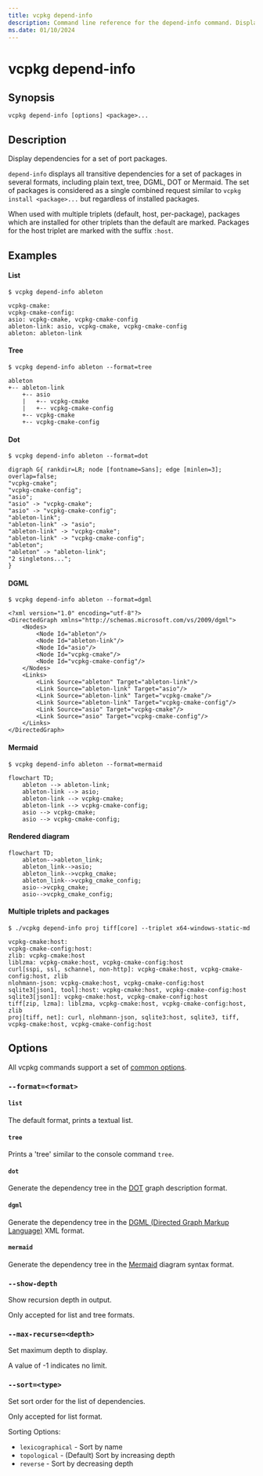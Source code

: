 ```yaml
---
title: vcpkg depend-info
description: Command line reference for the depend-info command. Display all dependencies for a package.
ms.date: 01/10/2024
---
```

# vcpkg depend-info

## Synopsis

```no-highlight
vcpkg depend-info [options] <package>...
```

## Description

Display dependencies for a set of port packages.

`depend-info` displays all transitive dependencies for a set of packages in several formats, including  plain text, tree, DGML, DOT or Mermaid.
The set of packages is considered as a single combined request similar to `vcpkg install <package>...` but regardless of installed packages.

When used with multiple triplets (default, host, per-package), packages which are installed for other triplets than the default are marked.
Packages for the host triplet are marked with the suffix `:host`.

## Examples

#### List

```console
$ vcpkg depend-info ableton

vcpkg-cmake:
vcpkg-cmake-config:
asio: vcpkg-cmake, vcpkg-cmake-config
ableton-link: asio, vcpkg-cmake, vcpkg-cmake-config
ableton: ableton-link
```

#### Tree

```console
$ vcpkg depend-info ableton --format=tree

ableton
+-- ableton-link
    +-- asio
    |   +-- vcpkg-cmake
    |   +-- vcpkg-cmake-config
    +-- vcpkg-cmake
    +-- vcpkg-cmake-config
```

#### Dot

```console
$ vcpkg depend-info ableton --format=dot

digraph G{ rankdir=LR; node [fontname=Sans]; edge [minlen=3]; overlap=false;
"vcpkg-cmake";
"vcpkg-cmake-config";
"asio";
"asio" -> "vcpkg-cmake";
"asio" -> "vcpkg-cmake-config";
"ableton-link";
"ableton-link" -> "asio";
"ableton-link" -> "vcpkg-cmake";
"ableton-link" -> "vcpkg-cmake-config";
"ableton";
"ableton" -> "ableton-link";
"2 singletons...";
}
```

#### DGML

```console
$ vcpkg depend-info ableton --format=dgml

<?xml version="1.0" encoding="utf-8"?>
<DirectedGraph xmlns="http://schemas.microsoft.com/vs/2009/dgml">
    <Nodes>
        <Node Id="ableton"/>
        <Node Id="ableton-link"/>
        <Node Id="asio"/>
        <Node Id="vcpkg-cmake"/>
        <Node Id="vcpkg-cmake-config"/>
    </Nodes>
    <Links>
        <Link Source="ableton" Target="ableton-link"/>
        <Link Source="ableton-link" Target="asio"/>
        <Link Source="ableton-link" Target="vcpkg-cmake"/>
        <Link Source="ableton-link" Target="vcpkg-cmake-config"/>
        <Link Source="asio" Target="vcpkg-cmake"/>
        <Link Source="asio" Target="vcpkg-cmake-config"/>
    </Links>
</DirectedGraph>
```

#### Mermaid

```console
$ vcpkg depend-info ableton --format=mermaid

flowchart TD;
    ableton --> ableton-link;
    ableton-link --> asio;
    ableton-link --> vcpkg-cmake;
    ableton-link --> vcpkg-cmake-config;
    asio --> vcpkg-cmake;
    asio --> vcpkg-cmake-config;
```

#### Rendered diagram

```mermaid
flowchart TD;
    ableton-->ableton_link;
    ableton_link-->asio;
    ableton_link-->vcpkg_cmake;
    ableton_link-->vcpkg_cmake_config;
    asio-->vcpkg_cmake;
    asio-->vcpkg_cmake_config;
```

#### Multiple triplets and packages

```console
$ ./vcpkg depend-info proj tiff[core] --triplet x64-windows-static-md

vcpkg-cmake:host: 
vcpkg-cmake-config:host: 
zlib: vcpkg-cmake:host
liblzma: vcpkg-cmake:host, vcpkg-cmake-config:host
curl[sspi, ssl, schannel, non-http]: vcpkg-cmake:host, vcpkg-cmake-config:host, zlib
nlohmann-json: vcpkg-cmake:host, vcpkg-cmake-config:host
sqlite3[json1, tool]:host: vcpkg-cmake:host, vcpkg-cmake-config:host
sqlite3[json1]: vcpkg-cmake:host, vcpkg-cmake-config:host
tiff[zip, lzma]: liblzma, vcpkg-cmake:host, vcpkg-cmake-config:host, zlib
proj[tiff, net]: curl, nlohmann-json, sqlite3:host, sqlite3, tiff, vcpkg-cmake:host, vcpkg-cmake-config:host
```

## Options

All vcpkg commands support a set of [common options](common-options.md).

### `--format=<format>`

#### `list`
The default format, prints a textual list.

#### `tree`
Prints a 'tree' similar to the console command `tree`.

#### `dot`
Generate the dependency tree in the [DOT](https://en.wikipedia.org/wiki/DOT_(graph_description_language)) graph description format.

#### `dgml`
Generate the dependency tree in the [DGML (Directed Graph Markup Language)](https://en.wikipedia.org/wiki/DGML) XML format.

#### `mermaid`
Generate the dependency tree in the [Mermaid](https://mermaid.js.org/intro/) diagram syntax format.

### `--show-depth`
Show recursion depth in output.

Only accepted for list and tree formats.

### `--max-recurse=<depth>`
Set maximum depth to display.

A value of -1 indicates no limit.

### `--sort=<type>`
Set sort order for the list of dependencies.

Only accepted for list format.

Sorting Options:

- `lexicographical` - Sort by name
- `topological` - (Default) Sort by increasing depth
- `reverse` - Sort by decreasing depth
